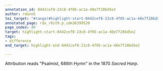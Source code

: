 ```yaml
---
annotation_id: 0442cef8-23c8-4f05-ac1a-48e7f286d5e2
author: rdunn5
tei_target: "#range(#highlight-start-0442cef8-23c8-4f05-ac1a-48e7f286d5e2, #highlight-end-0442cef8-23c8-4f05-ac1a-48e7f286d5e2)"
annotated_page: rdx_r8st0.p.idm36399520
page_index: 49
target: highlight-start-0442cef8-23c8-4f05-ac1a-48e7f286d5e2
tags:
- difference
end_target: highlight-end-0442cef8-23c8-4f05-ac1a-48e7f286d5e2

---
```

Attribution reads "Psalmist, 686th Hymn" in the 1870 *Sacred Harp*.